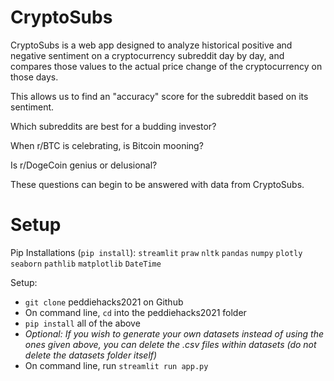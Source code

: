 # CryptoSubs

CryptoSubs is a web app designed to analyze historical positive and negative sentiment on a cryptocurrency subreddit day by day, and compares those values to the actual price change of the cryptocurrency on those days.

This allows us to find an "accuracy" score for the subreddit based on its sentiment. 

Which subreddits are best for a budding investor?

When r/BTC is celebrating, is Bitcoin mooning? 

Is r/DogeCoin genius or delusional?

These questions can begin to be answered with data from CryptoSubs.

# Setup

Pip Installations (```pip install```):
```streamlit```
```praw```
```nltk```
```pandas```
```numpy```
```plotly```
```seaborn```
```pathlib```
```matplotlib```
```DateTime```

Setup:
- ```git clone``` peddiehacks2021 on Github
- On command line, ```cd``` into the peddiehacks2021 folder
- ```pip install``` all of the above
- _Optional: If you wish to generate your own datasets instead of using the ones given above, you can delete the .csv files within datasets (do not delete the datasets folder itself)_
- On command line, run ```streamlit run app.py```
